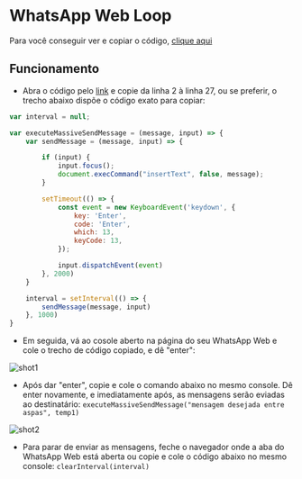
# WhatsApp Web Loop

Para você conseguir ver e copiar o código, [clique aqui](https://github.com/thedevelopernw/wpp_loop/blob/main/wpp.js)

## Funcionamento

- Abra o código pelo [link](https://github.com/thedevelopernw/wpp_loop/blob/main/wpp.js) e copie da linha 2 à linha 27, ou se preferir, o trecho abaixo dispõe o código exato para copiar:

```js
var interval = null;

var executeMassiveSendMessage = (message, input) => {
    var sendMessage = (message, input) => {

        if (input) {
            input.focus();
            document.execCommand("insertText", false, message);
        }

        setTimeout(() => {
            const event = new KeyboardEvent('keydown', {
                key: 'Enter',
                code: 'Enter',
                which: 13,
                keyCode: 13,
            });

            input.dispatchEvent(event)
        }, 2000)
    }

    interval = setInterval(() => {
        sendMessage(message, input)
    }, 1000)
} 
```


- Em seguida, vá ao cosole aberto na página do seu WhatsApp Web e cole o trecho de código copiado, e dê "enter":

![shot1](https://github.com/thedevelopernw/wpp_loop/blob/main/screenshots/console.png?raw=true)

- Após dar "enter", copie e cole o comando abaixo no mesmo console. Dê enter novamente, e imediatamente após, as mensagens serão eviadas ao destinatário: ```executeMassiveSendMessage("mensagem desejada entre aspas", temp1)```

![shot2](https://github.com/thedevelopernw/wpp_loop/blob/main/screenshots/executing.png?raw=true)

- Para parar de enviar as mensagens, feche o navegador onde a aba do WhatsApp Web está aberta ou copie e cole o código abaixo no mesmo console:
```clearInterval(interval)```

